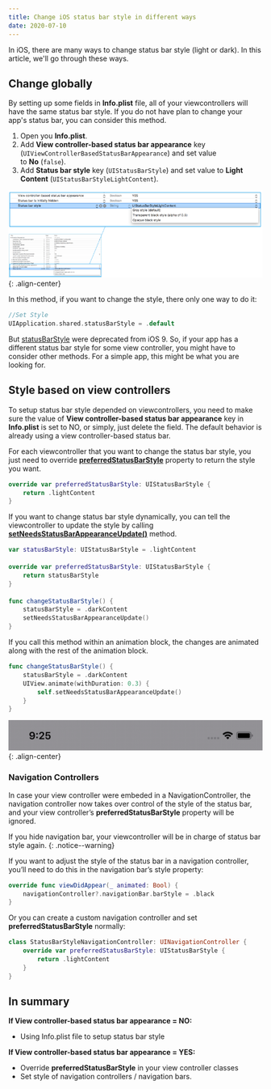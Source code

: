 ```yaml
---
title: Change iOS status bar style in different ways
date: 2020-07-10
---
```


In iOS, there are many ways to change status bar style (light or dark). In this article, we'll go through these ways.

## Change globally

By setting up some fields in **Info.plist** file, all of your viewcontrollers will have the same status bar style. If you do not have plan to change your app's status bar, you can consider this method.

1. Open you **Info.plist**.
2. Add **View controller-based status bar appearance** key (`UIViewControllerBasedStatusBarAppearance`) and set value to **No** (`false`).
3. Add **Status bar style** key (`UIStatusBarStyle`) and set value to **Light Content** (`UIStatusBarStyleLightContent`).

![Status Setup][status-bar-infoplist]{: .align-center}

In this method, if you want to change the style, there only one way to do it:

```swift
//Set Style
UIApplication.shared.statusBarStyle = .default
```

But [statusBarStyle](https://developer.apple.com/documentation/uikit/uiapplication/1622988-statusbarstyle) were deprecated from iOS 9. So, if your app has a different status bar style for some view controller, you might have to consider other methods. For a simple app, this might be what you are looking for.

## Style based on view controllers

To setup status bar style depended on viewcontrollers, you need to make sure the value of **View controller-based status bar appearance** key in **Info.plist** is set to NO, or simply, just delete the field. The default behavior is already using a view controller-based status bar.

For each viewcontroller that you want to change the status bar style, you just need to override **[preferredStatusBarStyle](https://developer.apple.com/documentation/uikit/uiviewcontroller/1621416-preferredstatusbarstyle)** property to return the style you want.

```swift
override var preferredStatusBarStyle: UIStatusBarStyle {
    return .lightContent
}
```

If you want to change status bar style dynamically,  you can tell the viewcontroller to update the style by calling **[setNeedsStatusBarAppearanceUpdate()](https://developer.apple.com/documentation/uikit/uiviewcontroller/1621354-setneedsstatusbarappearanceupdat)** method.

```swift
var statusBarStyle: UIStatusBarStyle = .lightContent

override var preferredStatusBarStyle: UIStatusBarStyle {
    return statusBarStyle
}

func changeStatusBarStyle() {
	statusBarStyle = .darkContent
	setNeedsStatusBarAppearanceUpdate()
}
```

If you call this method within an animation block, the changes are animated along with the rest of the animation block.

```swift
func changeStatusBarStyle() {
	statusBarStyle = .darkContent
	UIView.animate(withDuration: 0.3) {
    	self.setNeedsStatusBarAppearanceUpdate()
    }
}
```

![status-bar-animation][status-bar-animation]{: .align-center}

### Navigation Controllers

In case your view controller were embeded in a NavigationController, the navigation controller now takes over control of the style of the status bar, and your view controller’s **preferredStatusBarStyle** property will be ignored.

If you hide navigation bar, your viewcontroller will be in charge of status bar style again.
{: .notice--warning}

If you want to adjust the style of the status bar in a navigation controller, you’ll need to do this in the navigation bar’s style property:

```swift
override func viewDidAppear(_ animated: Bool) {  
	navigationController?.navigationBar.barStyle = .black 
}
```

Or you can create a custom navigation controller and set **preferredStatusBarStyle** normally:

```swift
class StatusBarStyleNavigationController: UINavigationController {
	override var preferredStatusBarStyle: UIStatusBarStyle {
		return .lightContent
	}
}
```

## In summary

**If View controller-based status bar appearance = NO:**
+ Using Info.plist file to setup status bar style

**If View controller-based status bar appearance = YES:**
+ Override **preferredStatusBarStyle** in your view controller classes
+ Set style of navigation controllers / navigation bars.

[status-bar-infoplist]: /assets/images/posts/status-bar-infoplist.png
[status-bar-animation]: /assets/images/posts/status-bar-animation.gif